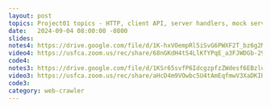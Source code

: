 ```yaml
---
layout: post
topics: Project01 topics - HTTP, client API, server handlers, mock server
date:   2024-09-04 08:00:00 -0800
slides: 
notes4: https://drive.google.com/file/d/1K-hxVOempRl5iSvG6PWXF2T_bz6g2MsF/view?usp=drive_link
video4: https://usfca.zoom.us/rec/share/68nGKdH4tS4LlKfYPqE_a3FJWDGb-29UUDrZ5uCUpYhd2cSu6RsdOaNxE2jFtV8.icx_sq8JtOnQFjw_
code4: 
notes3: https://drive.google.com/file/d/1KSr65svfP6IdcgzpfzZWdesf6EBzluW8/view?usp=drive_link
video3: https://usfca.zoom.us/rec/share/aHcD4m9VOwbc5U4tAmEqfmwV3XaDKIHcru8F_7CKNaryPfejLf4oYaPkWyoT1hju.CifK8TBwLgqG5Gvi
code3: 
category: web-crawler
---
```

